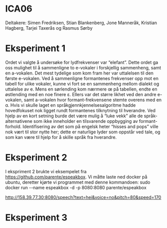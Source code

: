 # ICA06


Deltakere: Simen Fredriksen, Stian Blankenberg, Jone Manneråk, Kristian Hagberg, Tarjei Taxerås og Rasmus Sørby


# Eksperiment 1

Ordet vi valgte å undersøke for lydfrekvenser var “elefant”. Dette ordet ga oss mulighet til å sammenligne to e-vokaler i forskjellig sammenheng, samt en a-vokalen. Det mest tydelige som kom fram her var uttalelsen til den første e-vokalen. Ved å sammenligne formantenes frekvenser opp mot en tabell for ulike vokaler, kunne vi fort se en sammenheng mellom dialekt og uttalelse av e. Mens en sørlending kom nærmere œ på tabellen, endte en østlending med en noe finere ɛ. Ellers var det større likhet ved den andre e-vokalen, samt a-vokalen hvor formant-frekvensene stemte overens med en ɑ.
Hvis vi skulle laget en språkgjennkjennelsesalgoritme hadde hovedfokuset nok ligget rundt formantenes tilknytning til hverandre. Ved hjelp av en kort setning burde det være mulig å “luke vekk” alle de språk-alternativene som ikke inneholder en tilsvarende oppbygging av formant-forhold. Identifisering av det som på engelsk heter “hisses and pops” ville nok vært til stor nytte her; dette er naturlige lyder som oppstår ved tale, og som kan være til hjelp for å skille språk fra hverandre.


# Eksperiment 2
I ekspriment 2 brukte vi eksempelet fra https://github.com/parente/espeakbox. Vi måtte laste ned docker på ubuntu, deretter kjørte vi programmet med denne kommandoen: sudo docker run --name espeakbox -d -p 8080:8080 parente/espeakbox

http://158.39.77.30:8080/speech?text=hei&voice=no&pitch=80&speed=170


# Eksperiment 3
